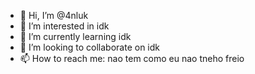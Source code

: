 - 👋 Hi, I’m @4nluk
- 👀 I’m interested in idk
- 🌱 I’m currently learning idk
- 💞️ I’m looking to collaborate on idk
- 📫 How to reach me: nao tem como eu nao tneho freio


<!---
4nluk/4nluk is a ✨ special ✨ repository because its `README.md` (this file) appears on your GitHub profile.
You can click the Preview link to take a look at your changes.
--->
